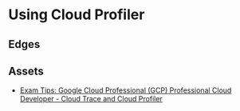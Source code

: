 # Using Cloud Profiler

## Edges

## Assets
- [Exam Tips: Google Cloud Professional (GCP) Professional Cloud Developer - Cloud Trace and Cloud Profiler](https://www.linkedin.com/learning/exam-tips-google-cloud-professional-gcp-professional-cloud-developer/cloud-trace-and-cloud-profiler?autoplay=true&dApp=16967093&leis=LAA&resume=false&u=56685617)